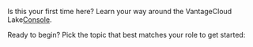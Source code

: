 Is this your first time here? Learn your way around the VantageCloud Lake[Console](uee1640282265780.md).

Ready to begin? Pick the topic that best matches your role to get started:

